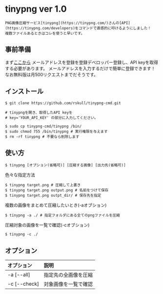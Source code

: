 # tinypng ver 1.0

    PNG画像圧縮サービス[tinypng](https://tinypng.com/)さんの[API](https://tinypng.com/developers)をコマンドで直感的に叩けるようにしました！
    複数ファイルあるときはコレを使うと早いです。

## 事前準備

まず[ここから](https://tinypng.com/developers) メールアドレスを登録を登録デベロッパー登録し、API keyを取得する必要があります。
メールアドレスを入力するだけで簡単に登録できます！
なお無料版は月500リクエストまでだそうです。

## インストール

```shell
$ git clone https://github.com/rskull/tinypng-cmd.git

# tinypngを開き、取得したAPI keyを
# key='YOUR_API_KEY' の部分に入力してください。

$ sudo cp tinypng-cmd/tinypng /bin/
$ sudo chmod 755 /bin/tinypng # 実行権限を与えます
$ rm -rf tinypng # 不要なら削除します
```

## 使い方

```shell
$ tinypng [オプション(省略可)] [圧縮する画像] [出力先(省略可)]
```

色々な指定方法
```shell
$ tinypng target.png # 圧縮して上書き
$ tinypng target.png output.png # 名前をつけて保存
$ tinypng target.png outpt_dir/ # 保存先を指定
```

複数の画像をまとめて圧縮したいとき(-aオブション)
```shell
$ tinypng -a ./ # 指定フォルダにある全てのpngファイルを圧縮
```

圧縮対象の画像を一覧で確認(-cオブション)
```shell
$ tinypng -c ./
```

## オプション

| オプション     | 説明                                      |
|:---------------|:------------------------------------------|
| -a [--all]     | 指定先の全画像を圧縮                      |
| -c [--check]   | 対象画像を一覧で確認                      |


